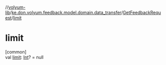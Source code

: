 //[volyum-lib](../../../index.md)/[ke.don.volyum.feedback.model.domain.data_transfer](../index.md)/[GetFeedbackRequest](index.md)/[limit](limit.md)

# limit

[common]\
val [limit](limit.md): [Int](https://kotlinlang.org/api/core/kotlin-stdlib/kotlin/-int/index.html)? = null
